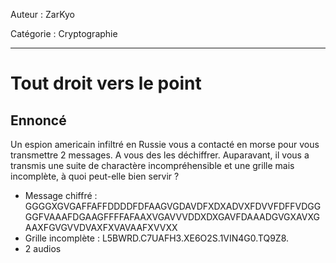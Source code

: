Auteur : ZarKyo

Catégorie : Cryptographie

---

# Tout droit vers le point

## Ennoncé

Un espion americain infiltré en Russie vous a contacté en morse pour vous transmettre 2 messages. A vous des les déchiffrer.
Auparavant, il vous a transmis une suite de charactère incompréhensible et une grille mais incomplète, à quoi peut-elle bien servir ?

- Message chiffré : GGGGXGVGAFFAFFDDDDFDFAAGVGDAVDFXDXADVXFDVVFDFFVDGGGGFVAAAFDGAAGFFFFAFAAXVGAVVVDDXDXGAVFDAAADGVGXAVXGAAXFGVGVVDVAXFXVAVAAFXVVXX
- Grille incomplète : L5BWRD.C7UAFH3.XE6O2S.1VIN4G0.TQ9Z8.
- 2 audios
